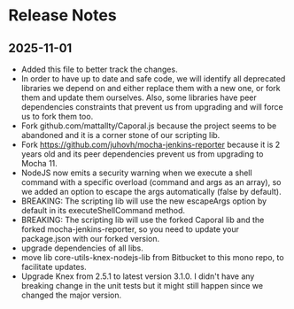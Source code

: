 # Release Notes

## 2025-11-01

- Added this file to better track the changes.
- In order to have up to date and safe code, we will identify all deprecated libraries we depend on and either replace them with a new one,
  or fork them and update them ourselves. Also, some libraries have peer dependencies constraints that prevent us from upgrading and will force us to fork them too.
- Fork github.com/mattallty/Caporal.js because the project seems to be abandoned and it is a corner stone of our scripting lib.
- Fork https://github.com/juhovh/mocha-jenkins-reporter because it is 2 years old and its peer dependencies prevent us from upgrading to Mocha 11.
- NodeJS now emits a security warning when we execute a shell command with a specific overload (command and args as an array), so we added an option
  to escape the args automatically (false by default).
- BREAKING: The scripting lib will use the new escapeArgs option by default in its executeShellCommand method.
- BREAKING: The scripting lib will use the forked Caporal lib and the forked mocha-jenkins-reporter, so you need to update your package.json
  with our forked version.
- upgrade dependencies of all libs.
- move lib core-utils-knex-nodejs-lib from Bitbucket to this mono repo, to facilitate updates.
- Upgrade Knex from 2.5.1 to latest version 3.1.0. I didn't have any breaking change in the unit tests but it might still happen since we changed the major version.
